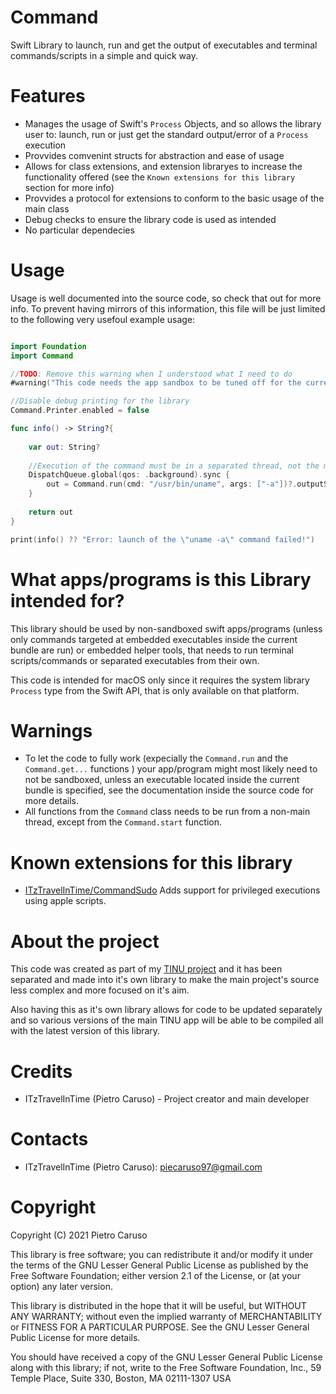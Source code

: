 # Command
Swift Library to launch, run and get the output of executables and terminal commands/scripts in a simple and quick way.

# Features
- Manages the usage of Swift's `Process` Objects, and so allows the library user to: launch, run or just get the standard output/error of a `Process` execution
- Provvides comvenint structs for abstraction and ease of usage
- Allows for class extensions, and extension libraryes to increase the functionality offered (see the `Known extensions for this library` section for more info)
- Provvides a protocol for extensions to conform to the basic usage of the main class
- Debug checks to ensure the library code is used as intended
- No particular dependecies

# Usage

Usage is well documented into the source code, so check that out for more info. To prevent having mirrors of this information, this file will be just limited to the following very usefoul example usage:

```swift

import Foundation
import Command

//TODO: Remove this warning when I understood what I need to do
#warning("This code needs the app sandbox to be tuned off for the current project! (unless you decide to execute an embedded executable inside your app's bundle)")

//Disable debug printing for the library
Command.Printer.enabled = false

func info() -> String?{
    
    var out: String?
        
    //Execution of the command must be in a separated thread, not the main!
    DispatchQueue.global(qos: .background).sync {
        out = Command.run(cmd: "/usr/bin/uname", args: ["-a"])?.outputString() //Executes the uname -a command and returns it's ouput as a string
    }
    
    return out
}

print(info() ?? "Error: launch of the \"uname -a\" command failed!")

```

# What apps/programs is this Library intended for?

This library should be used by non-sandboxed swift apps/programs (unless only commands targeted at embedded executables inside the current bundle are run) or embedded helper tools, that needs to run terminal scripts/commands or separated executables from their own.

This code is intended for macOS only since it requires the system library `Process` type from the Swift API, that is only available on that platform.

# **Warnings**

 - To let the code to fully work (expecially the `Command.run` and the `Command.get...` functions ) your app/program might most likely need to not be sandboxed, unless an executable located inside the current bundle is specified, see the documentation inside the source code for more details.
 - All functions from the `Command` class needs to be run from a non-main thread, except from the `Command.start` function.

# Known extensions for this library

 - [ITzTravelInTime/CommandSudo](https://github.com/ITzTravelInTime/CommandSudo) Adds support for privileged executions using apple scripts.

# About the project

This code was created as part of my [TINU project](https://github.com/ITzTravelInTime/TINU) and it has been separated and made into it's own library to make the main project's source less complex and more focused on it's aim. 

Also having this as it's own library allows for code to be updated separately and so various versions of the main TINU app will be able to be compiled all with the latest version of this library.

# Credits

 - ITzTravelInTime (Pietro Caruso) - Project creator and main developer

# Contacts

 - ITzTravelInTime (Pietro Caruso): piecaruso97@gmail.com

# Copyright

Copyright (C) 2021 Pietro Caruso

This library is free software; you can redistribute it and/or modify it under the terms of the GNU Lesser General Public License as published by the Free Software Foundation; either version 2.1 of the License, or (at your option) any later version.

This library is distributed in the hope that it will be useful, but WITHOUT ANY WARRANTY; without even the implied warranty of MERCHANTABILITY or FITNESS FOR A PARTICULAR PURPOSE. See the GNU Lesser General Public License for more details.

You should have received a copy of the GNU Lesser General Public License along with this library; if not, write to the Free Software Foundation, Inc., 59 Temple Place, Suite 330, Boston, MA 02111-1307 USA

